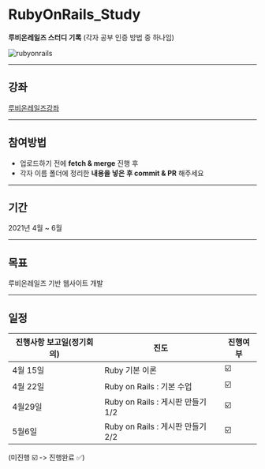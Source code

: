 # RubyOnRails_Study

**루비온레일즈 스터디 기록**
(각자 공부 인증 방법 중 하나임)

![rubyonrails](https://rubyonrails.org/images/rails-logo.svg)

---
## 강좌

[루비온레일즈강좌](https://edu.goorm.io/learn/lecture/1928/ruby-coin-rails%EB%A1%9C-%EC%89%BD%EA%B3%A0-%EB%B9%A0%EB%A5%B8-%EC%9B%B9%EC%82%AC%EC%9D%B4%ED%8A%B8-%EB%A7%8C%EB%93%A4%EA%B8%B0)

---

## 참여방법

- 업로드하기 전에 **fetch & merge** 진행 후
- 각자 이름 폴더에 정리한 **내용을 넣은 후 commit & PR** 해주세요

---

## 기간

2021년 4월 ~ 6월

---

## 목표

루비온레일즈 기반 웹사이트 개발

---

## 일정  
| 진행사항 보고일(정기회의) | 진도 | 진행여부 |
| --- | --- | --- |
| 4월 15일 | Ruby 기본 이론 | ☑️ |
| 4월 22일 | Ruby on Rails : 기본 수업 | ☑️ |
| 4월29일 | Ruby on Rails : 게시판 만들기 1/2 | ☑️ |
| 5월6일 | Ruby on Rails : 게시판 만들기 2/2 | ☑️ |
 (미진행 ☑️ -> 진행완료 ✅)

